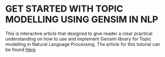 # GET STARTED WITH TOPIC MODELLING USING GENSIM IN NLP
This is interactive article that designed to give reader a clear practical understanding on how to use and implement Gensim library for Topic modelling in Natural Language Processing.
The article for this tutorial can be found [Here](https://blog.neurotech.africa/get-started-with-topic-modelling-using-gensim-in-nlp/)
